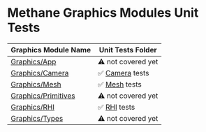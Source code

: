 # Methane Graphics Modules Unit Tests

| Graphics Module Name                                | Unit Tests Folder                         |
|-----------------------------------------------------|-------------------------------------------|
| [Graphics/App](/Modules/Graphics/App)               | :warning: not covered yet                 |
| [Graphics/Camera](/Modules/Graphics/Camera)         | :white_check_mark: [Camera](Camera) tests |
| [Graphics/Mesh](/Modules/Graphics/Mesh)             | :white_check_mark: [Mesh](Mesh) tests     |
| [Graphics/Primitives](/Modules/Graphics/Primitives) | :warning: not covered yet                 |
| [Graphics/RHI](/Modules/Graphics/RHI)               | :white_check_mark: [RHI](RHI) tests       |
| [Graphics/Types](/Modules/Graphics/Types)           | :warning: not covered yet                 |
